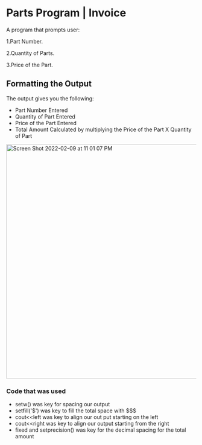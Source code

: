 # Parts Program | Invoice

A program that prompts user:

1.Part Number.

2.Quantity of Parts.

3.Price of the Part.

## Formatting the Output

The output gives you the following:

* Part Number Entered
* Quantity of Part Entered
* Price of the Part Entered
* Total Amount Calculated by multiplying the Price of the Part X Quantity of Part

<img width="620" alt="Screen Shot 2022-02-09 at 11 01 07 PM" src="https://user-images.githubusercontent.com/81205562/153354712-103671ac-8071-4ff5-b6a1-555424f2e1d4.png">

### Code that was used 

* setw() was key for spacing our output
* setfill('$') was key to fill the total space with $$$
* cout<<left was key to align our out put starting on the left
* cout<<right was key to align our output starting from the right
* fixed and setprecision() was key for the decimal spacing for the total amount              
